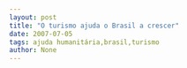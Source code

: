 ```yaml
---
layout: post
title: "O turismo ajuda o Brasil a crescer"
date: 2007-07-05
tags: ajuda humanitária,brasil,turismo
author: None
---
```

 